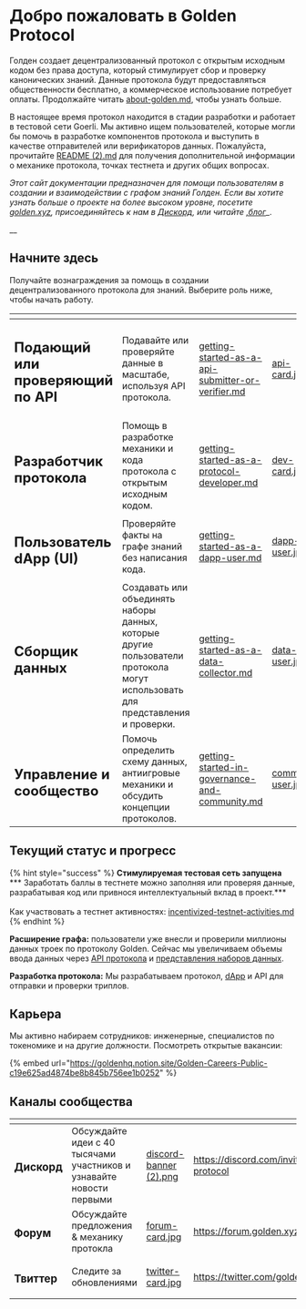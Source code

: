 # Добро пожаловать в Golden Protocol

Голден создает децентрализованный протокол с открытым исходным кодом без права доступа, который стимулирует сбор и проверку канонических знаний. Данные протокола будут предоставляться общественности бесплатно, а коммерческое использование потребует оплаты. Продолжайте читать [about-golden.md](predicates/about-golden.md "mention"), чтобы узнать больше.

В настоящее время протокол находится в стадии разработки и работает в тестовой сети Goerli. Мы активно ищем пользователей, которые могли бы помочь в разработке компонентов протокола и выступить в качестве отправителей или верификаторов данных. Пожалуйста, прочитайте [README (2).md](<README (2).md> "mention") для получения дополнительной информации о механике протокола, точках тестнета и других общих вопросах.  
  
_Этот сайт документации предназначен для помощи пользователям в создании и взаимодействии с графом знаний Голден. Если вы хотите узнать больше о проекте на более высоком уровне, посетите_ [_golden.xyz_](https://golden.xyz)_, присоединяйтесь к нам в_  [_Дискорд_](https://discord.com/invite/golden-protocol)_, или читайте_ [_,блог_](https://golden.com/blog/golden-raises-40m-series-b/)_.

__

## Начните здесь

Получайте вознаграждения за помощь в создании децентрализованного протокола для знаний. Выберите роль ниже, чтобы начать работу. &#x20;

<table data-view="cards"><thead><tr><th></th><th></th><th data-hidden data-card-target data-type="content-ref"></th><th data-hidden data-card-cover data-type="files"></th></tr></thead><tbody><tr><td><h2><strong>Подающий или проверяющий по API</strong></h2></td><td>Подавайте или проверяйте данные в масштабе, используя API протокола.</td><td><a href="getting-started/getting-started-as-a-api-submitter-or-verifier.md">getting-started-as-a-api-submitter-or-verifier.md</a></td><td><a href=".gitbook/assets/api-card.jpg">api-card.jpg</a></td></tr><tr><td><h2>Разработчик протокола</h2></td><td>Помощь в разработке механики и кода протокола с открытым исходным кодом.  </td><td><a href="getting-started/getting-started-as-a-protocol-developer.md">getting-started-as-a-protocol-developer.md</a></td><td><a href=".gitbook/assets/dev-card.jpg">dev-card.jpg</a></td></tr><tr><td><h2>Пользователь dApp (UI)</h2></td><td>Проверяйте факты на графе знаний без написания кода.</td><td><a href="getting-started/getting-started-as-a-dapp-user.md">getting-started-as-a-dapp-user.md</a></td><td><a href=".gitbook/assets/dapp-user.jpg">dapp-user.jpg</a></td></tr><tr><td><h2>Сборщик данных</h2></td><td>Создавать или объединять наборы данных, которые другие пользователи протокола могут использовать для представления и проверки.</td><td><a href="getting-started/getting-started-as-a-data-collector.md">getting-started-as-a-data-collector.md</a></td><td><a href=".gitbook/assets/data-user.jpg">data-user.jpg</a></td></tr><tr><td><h2>Управление и сообщество</h2></td><td>Помочь определить схему данных, антиигровые механики и обсудить концепции протоколов.</td><td><a href="getting-started/getting-started-in-governance-and-community.md">getting-started-in-governance-and-community.md</a></td><td><a href=".gitbook/assets/community-user.jpg">community-user.jpg</a></td></tr></tbody></table>



## Текущий статус и прогресс

{% hint style="success" %}
**Стимулируемая тестовая сеть запущена**\
*** Заработать баллы в тестнете можно заполняя или проверяя данные, разрабатывая код или привнося интеллектуальный вклад в проект.*** \
\
Как участвовать а тестнет активностях: [incentivized-testnet-activities.md](protocol/incentivized-testnet-activities.md "mention") &#x20; {% endhint %}

**Расширение графа:** пользователи уже внесли и проверили миллионы данных троек по протоколу Golden. Сейчас мы увеличиваем объемы ввода данных через [API протокола](<README (1).md>) и [представления наборов данных](data-and-tools/data-sources.md#submitting-a-dataset). &#x20;

**Разработка протокола:** Мы разрабатываем протокол, [dApp](https://dapp.golden.xyz/) и API для отправки и проверки триплов.&#x20;



## **Карьера**


Мы активно набираем сотрудников: инженерные, специалистов по токеномике и на другие должности. Посмотреть открытые вакансии:

{% embed url="https://goldenhq.notion.site/Golden-Careers-Public-c19e625ad4874be8b845b756ee1b0252" %}

## Каналы сообщества&#x20;

<table data-view="cards"><thead><tr><th></th><th></th><th data-hidden data-card-cover data-type="files"></th><th data-hidden data-card-target data-type="content-ref"></th></tr></thead><tbody><tr><td><h3>Дискорд</h3></td><td>Обсуждайте идеи с 40 тысячами участников и узнавайте новости первыми  </td><td><a href=".gitbook/assets/discord-banner (2).png">discord-banner (2).png</a></td><td><a href="https://discord.com/invite/golden-protocol">https://discord.com/invite/golden-protocol</a></td></tr><tr><td><h3>Форум</h3></td><td>Обсуждайте предложения &#x26; механику протокла</td><td><a href=".gitbook/assets/forum-card.jpg">forum-card.jpg</a></td><td><a href="https://forum.golden.xyz">https://forum.golden.xyz</a></td></tr><tr><td><h3>Твиттер</h3></td><td>Следите за обновлениями</td><td><a href=".gitbook/assets/twitter-card.jpg">twitter-card.jpg</a></td><td><a href="https://twitter.com/golden">https://twitter.com/golden</a></td></tr></tbody></table>

